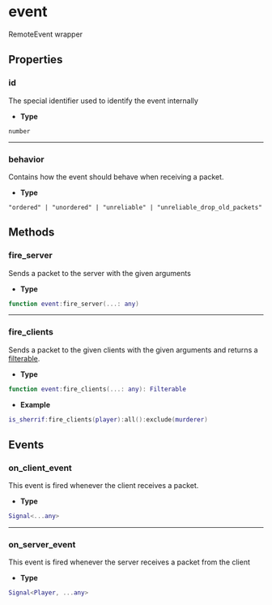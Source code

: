 # event

RemoteEvent wrapper

## Properties

### id

The special identifier used to identify the event internally

-   **Type**

`number`

---

### behavior

Contains how the event should behave when receiving a packet.

-   **Type**

`"ordered" | "unordered" | "unreliable" | "unreliable_drop_old_packets"`

## Methods

### fire_server

Sends a packet to the server with the given arguments

-   **Type**

```lua
function event:fire_server(...: any)
```

---

### fire_clients

Sends a packet to the given clients with the given arguments and returns a [filterable](filterable).

-   **Type**

```lua
function event:fire_clients(...: any): Filterable
```

-   **Example**

```lua
is_sherrif:fire_clients(player):all():exclude(murderer)
```

## Events

### on_client_event

This event is fired whenever the client receives a packet.

-   **Type**

```lua
Signal<...any>
```

---

### on_server_event

This event is fired whenever the server receives a packet from the client

-   **Type**

```lua
Signal<Player, ...any>
```
